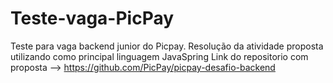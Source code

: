 # Teste-vaga-PicPay
Teste para vaga backend junior do Picpay. 
Resolução da atividade proposta utilizando como principal linguagem JavaSpring
Link do repositorio com proposta --> https://github.com/PicPay/picpay-desafio-backend
